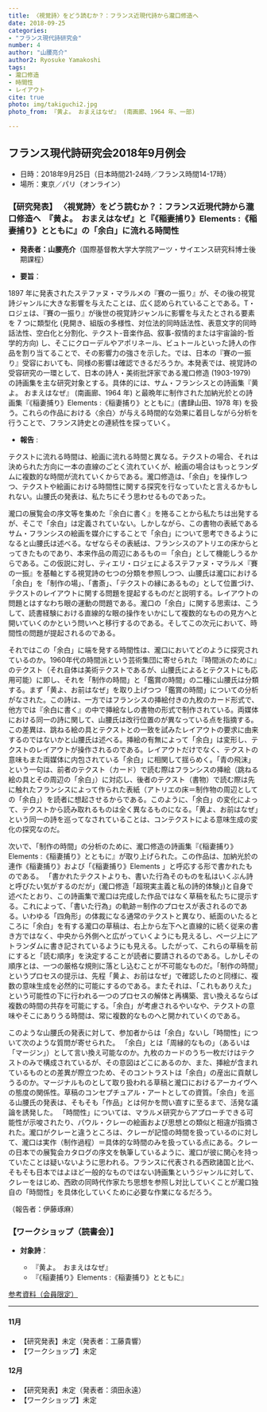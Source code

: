 ```yaml
---
title: 〈視覚詩〉をどう読むか？：フランス近現代詩から瀧口修造へ
date: 2018-09-25
categories:
- "フランス現代詩研究会"
number: 4
author: "山腰亮介"
author2: Ryosuke Yamakoshi
tags: 
- 瀧口修造
- 時間性
- レイアウト
cite: true
photo: img/takiguchi2.jpg
photo_from: 『⻩よ。 おまえはなぜ』 (南画廊、1964 年、一部) 

---
```


## フランス現代詩研究会2018年9月例会

- 日時：2018年9月25日（日本時間21-24時／フランス時間14-17時）
- 場所：東京／パリ（オンライン）

### 【研究発表】 〈視覚詩〉をどう読むか？：フランス近現代詩から瀧口修造へ　『黄よ。　おまえはなぜ』と『《稲妻捕り》Elements :《稲妻捕り》とともに』の「余白」に流れる時間性

- **発表者：山腰亮介**（国際基督教大学大学院アーツ・サイエンス研究科博士後期課程）


<!--more-->


- **要旨**：

1897 年に発表されたステファヌ・マラルメの『賽の一振り』が、その後の視覚詩ジャンルに大きな影響を与えたことは、広く認められていることである。T・ロジェは、『賽の一振り』が後世の視覚詩ジャンルに影響を与えたとされる要素を 7 つに類型化 (見開き、組版の多様性、対位法的同時話法性、表意文字的同時話法性、空白化と分割化、テクスト-音楽作品、叙事-叙情的または宇宙論的-哲学的方向) し、そこにクローデルやアポリネール、ビュトールといった詩人の作品を割り当てることで、その影響力の強さを示した。では、日本の『賽の一振り』受容においても、同様の影響は確認できるだろうか。本発表では、視覚詩の受容研究の一環として、日本の詩人・美術批評家である瀧口修造 (1903-1979) の詩画集を主な研究対象とする。具体的には、サム・フランシスとの詩画集『⻩よ。 おまえはなぜ』 (南画廊、1964 年) と最晩年に制作された加納光於との詩画集『《稲妻捕り》Elements :《稲妻捕り》とともに』(書肆山田、1978 年) を扱う。これらの作品における〈余白〉が与える時間的な効果に着目しながら分析を行うことで、フランス詩史との連続性を探っていく。

- **報告** :

テクストに流れる時間は、絵画に流れる時間と異なる。テクストの場合、それは決められた方向に一本の直線のごとく流れていくが、絵画の場合はもっとランダムに複数的な時間が流れていくからである。瀧口修造は、「余白」を操作しつつ、テクストや絵画における時間性に関する探究を行なっていたと言えるかもしれない。山腰氏の発表は、私たちにそう思わせるものであった。

瀧口の展覧会の序文等を集めた『余白に書く』を捲ることから私たちは出発するが、そこで「余白」は定義されていない。しかしながら、この書物の表紙であるサム・フランシスの絵画を媒介にすることで「余白」について思考できるようになると山腰氏は述べる。なぜならその表紙は、フランシスのアトリエの床からとってきたものであり、本来作品の周辺にあるもの＝「余白」として機能しうるからである。この仮説に対し、ティエリ・ロジェによるステファヌ・マラルメ『賽の一振』を基軸とする視覚詩の七つの分類を参照しつつ、山腰氏は瀧口における「余白」を「制作の場」、「書斎」、「テクストの縁にあるもの」として位置づけ、テクストのレイアウトに関する問題を提起するものだと説明する。レイアウトの問題とはすなわち眼の運動の問題である。瀧口の「余白」に関する思索は、こうして、読書経験における直線的な眼の操作をいかにして複数的なものの見方へと開いていくのかという問いへと移行するのである。そしてこの次元において、時間性の問題が提起されるのである。

それではこの「余白」に端を発する時間性は、瀧口においてどのように探究されているのか。1960年代の時間派という芸術集団に寄せられた『時間派のために』のテクスト（それ自体は美術テクストであるが、山腰氏によるとテクストにも応用可能）に即し、それを「制作の時間」と「鑑賞の時間」の二種に山腰氏は分類する。まず「黄よ、お前はなぜ」を取り上げつつ「鑑賞の時間」についての分析がなされた。この詩は、一方ではフランシスの挿絵付きの九枚のカード形式で、他方では『余白に書く』の中で挿絵なしの書物の形式で制作されている。両媒体における同一の詩に関して、山腰氏は改行位置のが異なっている点を指摘する。この差異は、跳ねる絵の具とテクストとの一致を試みたレイアウトの要求に由来するのではないかと山腰氏は述べる。挿絵の有無によって「余白」は変形し、テクストのレイアウトが操作されるのである。レイアウトだけでなく、テクストの意味もまた両媒体に内包されている「余白」に相関して揺らめく。「青の飛沫」という一句は、前者のテクスト（カード）で読む際はフランシスの挿絵（跳ねる絵の具とその周辺の「余白」）に対応し、後者のテクスト（書物）で読む際は先に触れたフランシスによって作られた表紙（アトリエの床＝制作物の周辺としての「余白」）を読者に想起させるからである。このように、「余白」の変化によって、テクストから読み取れるものは全く異なるものになる。「黄よ、お前はなぜ」という同一の詩を巡ってなされていることは、コンテクストによる意味生成の変化の探究なのだ。

次いで、「制作の時間」の分析のために、瀧口修造の詩画集『《稲妻捕り》Elements :《稲妻捕り》とともに』が取り上げられた。この作品は、加納光於の連作《稲妻捕り》および「《稲妻捕り》Elements 」と呼応する形で書かれたものである。
「書かれたテクストよりも、書いた行為そのものを私はいくぶん詩と呼びたい気がするのだが」(瀧口修造「超現実主義と私の詩的体験」)と自身で述べたとおり、この詩画集で瀧口は完成した作品ではなく草稿を私たちに提示する。これによって、「書いた行為」の軌跡＝制作のプロセスが表されるのである。いわゆる「四角形」の体裁になる通常のテクストと異なり、紙面のいたるところに「余白」を有する瀧口の草稿は、右上から左下へと直線的に続く従来の書き方ではなく、中央から外側へと広がっていくようにも見えるし、ページ上にアトランダムに書き記されているようにも見える。したがって、これらの草稿を前にすると「読む順序」を決定することが読者に要請されるのである。しかしその順序とは、一つの厳格な規則に落とし込むことが不可能なものだ。「制作の時間」というプロセスの提示は、先程「黄よ、お前はなぜ」で確認したのと同様に、複数の意味生成を必然的に可能にするのである。またそれは、「これもありえた」という可能性の下に行われる一つのプロセスの解体と再構築、言い換えるならば複数の時間の共存を可能にする。「余白」が考慮されるやいなや、テクストの意味やそこにありうる時間は、常に複数的なものへと開かれていくのである。

このような山腰氏の発表に対して、参加者からは「余白」ないし「時間性」について次のような質問が寄せられた。
「余白」とは「周縁的なもの」（あるいは「マージン」）として言い換え可能なのか。九枚のカードのうち一枚だけはテクストのみで構成されているが、その意図はどこにあるのか、また、挿絵が含まれているものとの差異が際立つため、そのコントラストは「余白」の産出に貢献しうるのか。マージナルものとして取り扱われる草稿と瀧口におけるアーカイヴへの態度の関係性。草稿のコンセプチュアル・アートとしての資質。「余白」を巡る山腰氏の発表は、そもそも「作品」とは何かを問い直すに至るまで、活発な議論を誘発した。
「時間性」については、マラルメ研究からアプローチできる可能性が示唆されたり、パウル・クレーの絵画および思想との類似と相違が指摘された。瀧口がクレーと違うところは、クレーが記憶の時間を扱っているのに対して、瀧口は実作（制作過程）＝具体的な時間のみを扱っている点にある。クレーの日本での展覧会カタログの序文を執筆しているように、瀧口が彼に関心を持っていたことは疑いないように思われる。フランスに代表される西欧諸国と比べ、そもそも日本ではよほど一般的なものではない詩画集というジャンルに対して、クレーをはじめ、西欧の同時代作家たち思想を参照し対比していくことが瀧口独自の「時間性」を具体化していくために必要な作業になるだろう。

（報告者：伊藤琢麻）


### 【ワークショップ（読書会）】

- **対象詩**：

	- 『黄よ。　おまえはなぜ』
	- 『《稲妻捕り》Elements :《稲妻捕り》とともに』

[参考資料（会員限定）](https://groups.google.com/d/msg/poesiecontemporaine/ScV-g37chRc/krT8El6yCAAJ)

---

#### 11月

- 【研究発表】未定（発表者：工藤貴響）
- 【ワークショップ】未定

#### 12月

- 【研究発表】未定（発表者：須田永遠）
- 【ワークショップ】未定
